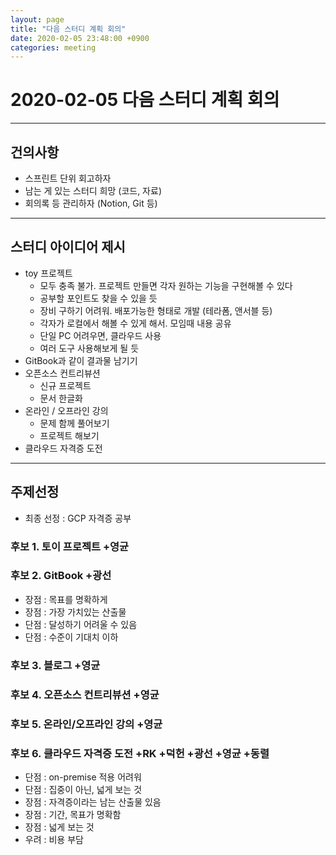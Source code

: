 ```yaml
---
layout: page
title: "다음 스터디 계획 회의"
date: 2020-02-05 23:48:00 +0900
categories: meeting
---
```


# 2020-02-05 다음 스터디 계획 회의

---

## 건의사항
  - 스프린트 단위 회고하자
  - 남는 게 있는 스터디 희망 (코드, 자료)
  - 회의록 등 관리하자 (Notion, Git 등)

---

## 스터디 아이디어 제시
  - toy 프로젝트
    - 모두 충족 불가. 프로젝트 만들면 각자 원하는 기능을 구현해볼 수 있다
    - 공부할 포인트도 찾을 수 있을 듯
    - 장비 구하기 어려워. 배포가능한 형태로 개발 (테라폼, 앤서블 등)
    - 각자가 로컬에서 해볼 수 있게 해서. 모임때 내용 공유
    - 단일 PC 어려우면, 클라우드 사용
    - 여러 도구 사용해보게 될 듯
  - GitBook과 같이 결과물 남기기
  - 오픈소스 컨트리뷰션
    - 신규 프로젝트
    - 문서 한글화
  - 온라인 / 오프라인 강의
    - 문제 함께 풀어보기
    - 프로젝트 해보기
  - 클라우드 자격증 도전

---

## 주제선정

  - 최종 선정 : GCP 자격증 공부

### 후보 1. 토이 프로젝트 +영균
  
### 후보 2. GitBook +광선
  - 장점 : 목표를 명확하게
  - 장점 : 가장 가치있는 산출물
  - 단점 : 달성하기 어려울 수 있음
  - 단점 : 수준이 기대치 이하

### 후보 3. 블로그 +영균

### 후보 4. 오픈소스 컨트리뷰션 +영균

### 후보 5. 온라인/오프라인 강의 +영균

### 후보 6. 클라우드 자격증 도전 +RK +덕헌 +광선 +영균 +동렬
  - 단점 : on-premise 적용 어려워
  - 단점 : 집중이 아닌, 넓게 보는 것
  - 장점 : 자격증이라는 남는 산출물 있음
  - 장점 : 기간, 목표가 명확함
  - 장점 : 넓게 보는 것
  - 우려 : 비용 부담
